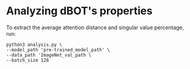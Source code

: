 # Analyzing dBOT's properties

To extract the average attention distance and singular value percentage, run:
```
python3 analysis.py \
--model_path 'pre-trained_model_path' \
--data_path 'ImageNet_val_path \
--batch_size 128
```